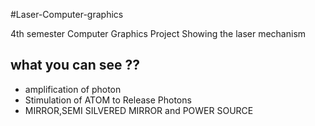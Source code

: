 
#Laser-Computer-graphics

4th semester Computer Graphics Project Showing the laser mechanism


## what you can see ??

- amplification of photon
- Stimulation of ATOM to Release Photons
- MIRROR,SEMI SILVERED MIRROR and POWER SOURCE








